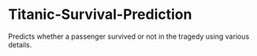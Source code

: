# Titanic-Survival-Prediction
Predicts whether a passenger survived or not in the tragedy using various details.
